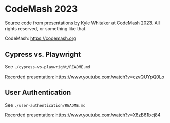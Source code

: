 # CodeMash 2023

Source code from presentations by Kyle Whitaker at CodeMash 2023. All rights reserved, or something like that.

CodeMash: https://codemash.org

## Cypress vs. Playwright

See `./cypress-vs-playwright/README.md`

Recorded presentation: https://www.youtube.com/watch?v=czvQUYpQ0Lo

## User Authentication

See `./user-authentication/README.md`

Recorded presentation: https://www.youtube.com/watch?v=X8zB61bcj84